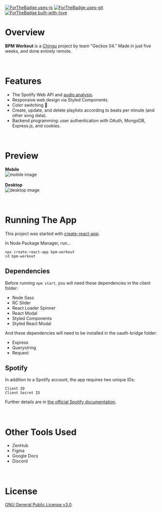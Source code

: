 [![ForTheBadge uses-js](http://ForTheBadge.com/images/badges/uses-js.svg)](http://ForTheBadge.com) [![ForTheBadge uses-git](http://ForTheBadge.com/images/badges/uses-git.svg)](https://GitHub.com/) [![ForTheBadge built-with-love](http://ForTheBadge.com/images/badges/built-with-love.svg)](https://GitHub.com/Naereen/)

# Overview
**BPM Workout** is a [Chingu](https://chingu.io/) project by team "Geckos 04." Made in just five weeks, and done entirely remote.
<br><br><br>
# Features
* The Spotify Web API and [audio analysis](https://developer.spotify.com/documentation/web-api/reference/tracks/get-audio-analysis/).
* Responsive web design via Styled Components.
* Color switching 🎨
* Create, update, and delete playlists according to beats per minute (and other song data).
* Backend programming: user authentication with OAuth, MongoDB, Express.js, and cookies.
<br><br><br>

# Preview
**Mobile**
<br>
![mobile image](https://user-images.githubusercontent.com/17715289/84580074-39d3ba00-ad99-11ea-8b1e-442bfed1f1d6.png)
<br><br>
**Desktop**
<br>
![desktop image](https://user-images.githubusercontent.com/17715289/84580073-393b2380-ad99-11ea-9f75-be9ba5750110.png)
<br><br><br>

# Running The App
This project was started with [create-react-app](https://reactjs.org/docs/create-a-new-react-app.html).

In Node Package Manager, run...

`npx create-react-app bpm-workout`
<br>
`cd bpm-workout`

## Dependencies
Before running `npm start`, you will need these dependencies in the client folder:

* Node Sass
* RC Slider
* React Loader Spinner
* React Modal
* Styled Components
* Styled React Modal

And these dependencies will need to be installed in the oauth-bridge folder:

* Express
* Querystring
* Request

## Spotify
In addition to a Spotify account, the app requires two unique IDs:

`Client ID`
<br>
`Client Secret ID`

Further details are in [the official Spotify documentation](https://developer.spotify.com/documentation/web-api/quick-start/).
<br><br><br>

# Other Tools Used
* ZenHub
* Figma
* Google Docs
* Discord
<br><br><br>

# License
[GNU General Public License v3.0](https://www.gnu.org/licenses/gpl-3.0.en.html).
